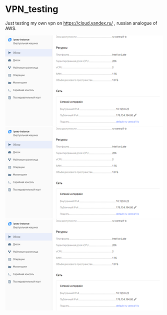 # VPN_testing
Just testing my own vpn on https://cloud.yandex.ru/ , russian analogue of AWS.

![Showing network](./img/1.png)
![PuttyConf1](./img/1.png)
![PuttyConf2](./img/1.png)
